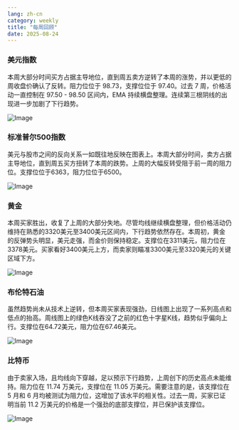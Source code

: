 ```yaml
---
lang: zh-cn
category: weekly
title: "每周回顾"
date: 2025-08-24
---
```


### 美元指数

本周大部分时间买方占据主导地位，直到周五卖方逆转了本周的涨势，并以更低的周收盘价确认了反转。阻力位位于 98.73，支撑位位于 97.40。过去 7 周，价格活动一直控制在 97.50 - 98.50 区间内，EMA 持续横盘整理。连续第三根阴线的出现进一步加剧了下行趋势。

![Image](https://markleighedu.github.io/img/Aug-2025/24-Aug-2025/usdindex.jpg)

### 标准普尔500指数

美元与股市之间的反向关系一如既往地反映在图表上。本周大部分时间，卖方占据主导地位，直到周五买方扭转了本周的跌势。上周的大幅反转受阻于前一周的阻力位。支撑位位于6363，阻力位位于6500。

![Image](https://markleighedu.github.io/img/Aug-2025/24-Aug-2025/sp500.jpg)

### 黄金

本周买家胜出，收复了上周的大部分失地。尽管均线继续横盘整理，但价格活动仍维持在熟悉的3320美元至3400美元区间内，下行趋势依然存在。本周初，黄金的反弹势头明显，美元走强，而金价则保持稳定。支撑位在3311美元，阻力位在3378美元。买家看好3400美元上方，而卖家则瞄准3300美元至3320美元的关键区域下方。

![Image](https://markleighedu.github.io/img/Aug-2025/24-Aug-2025/gold.jpg)

### 布伦特石油

虽然趋势尚未从技术上逆转，但本周买家表现强劲，日线图上出现了一系列高点和低点的抬高。周线图上的绿色K线吞没了之前的红色十字星K线，趋势似乎偏向上行。支撑位在64.72美元，阻力位在67.46美元。

![Image](https://markleighedu.github.io/img/Aug-2025/24-Aug-2025/brentoil.jpg)

### 比特币

由于卖家入场，且均线向下穿越，足以预示下行趋势，上周创下的历史高点未能维持。阻力位在 11.74 万美元，支撑位在 11.05 万美元。需要注意的是，该支撑位在 5 月和 6 月均被测试为阻力位，这增加了该水平的相关性。过去一周，买家已证明当前 11.2 万美元的价格是一个强劲的底部支撑位，并已保护该支撑位。

![Image](https://markleighedu.github.io/img/Aug-2025/24-Aug-2025/bitcoin.jpg)

